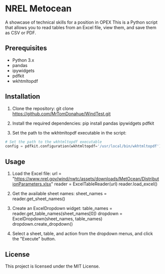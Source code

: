 # NREL Metocean
A showcase of technical skills for a position in OPEX
This is a Python script that allows you to read tables from an Excel file, view them, and save them as CSV or PDF.

## Prerequisites

- Python 3.x
- pandas
- ipywidgets
- pdfkit
- wkhtmltopdf

## Installation

1. Clone the repository:
git clone https://github.com/MrTomDonahue/WindTest.git

2. Install the required dependencies:
pip install pandas ipywidgets pdfkit


3. Set the path to the wkhtmltopdf executable in the script:

```python
# Set the path to the wkhtmltopdf executable
config = pdfkit.configuration(wkhtmltopdf='/usr/local/bin/wkhtmltopdf')
```

## Usage

1. Load the Excel file:
url = "https://www.nrel.gov/wind/nwtc/assets/downloads/MetOcean/DistributionParameters.xlsx"
reader = ExcelTableReader(url)
reader.load_excel()

2. Get the available sheet names:
sheet_names = reader.get_sheet_names()

3. Create an ExcelDropdown widget:
table_names = reader.get_table_names(sheet_names[0])
dropdown = ExcelDropdown(sheet_names, table_names)
dropdown.create_dropdown()

4. Select a sheet, table, and action from the dropdown menus, and click the "Execute" button.

## License
This project is licensed under the MIT License.

